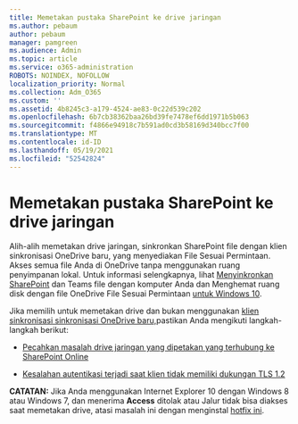 ```yaml
---
title: Memetakan pustaka SharePoint ke drive jaringan
ms.author: pebaum
author: pebaum
manager: pamgreen
ms.audience: Admin
ms.topic: article
ms.service: o365-administration
ROBOTS: NOINDEX, NOFOLLOW
localization_priority: Normal
ms.collection: Adm_O365
ms.custom: ''
ms.assetid: 4b8245c3-a179-4524-ae83-0c22d539c202
ms.openlocfilehash: 6b7cb38362baa26bd39fe7478ef6dd1971b5b063
ms.sourcegitcommit: f4866e94918c7b591ad0cd3b58169d340bcc7f00
ms.translationtype: MT
ms.contentlocale: id-ID
ms.lasthandoff: 05/19/2021
ms.locfileid: "52542824"
---
```

# <a name="map-a-sharepoint-library-to-a-network-drive"></a>Memetakan pustaka SharePoint ke drive jaringan

Alih-alih memetakan drive jaringan, sinkronkan SharePoint file dengan klien sinkronisasi OneDrive baru, yang menyediakan File Sesuai Permintaan. Akses semua file Anda di OneDrive tanpa menggunakan ruang penyimpanan lokal. Untuk informasi selengkapnya, lihat [Menyinkronkan SharePoint](https://support.microsoft.com/office/sync-sharepoint-and-teams-files-with-your-computer-6de9ede8-5b6e-4503-80b2-6190f3354a88) dan Teams file dengan komputer Anda dan Menghemat ruang disk dengan file OneDrive File Sesuai Permintaan [untuk Windows 10](https://support.microsoft.com/office/save-disk-space-with-onedrive-files-on-demand-for-windows-10-0e6860d3-d9f3-4971-b321-7092438fb38e).

Jika memilih untuk memetakan drive dan bukan menggunakan [klien sinkronisasi sinkronisasi OneDrive baru,](https://support.microsoft.com/office/sync-sharepoint-and-teams-files-with-your-computer-6de9ede8-5b6e-4503-80b2-6190f3354a88)pastikan Anda mengikuti langkah-langkah berikut:

- [Pecahkan masalah drive jaringan yang dipetakan yang terhubung ke SharePoint Online](/sharepoint/support/administration/troubleshoot-mapped-network-drives)

- [Kesalahan autentikasi terjadi saat klien tidak memiliki dukungan TLS 1.2](/sharepoint/troubleshoot/administration/authentication-errors-tls12-support#network-drive-mapped-to-a-sharepoint-library)  

**CATATAN:** Jika Anda menggunakan Internet Explorer 10 dengan Windows 8 atau Windows 7, dan menerima **Access** ditolak atau Jalur tidak bisa diakses saat memetakan drive, atasi masalah ini dengan menginstal [hotfix ini](https://support.microsoft.com/topic/error-when-you-open-a-sharepoint-document-library-in-windows-explorer-or-map-a-network-drive-to-the-library-after-you-install-internet-explorer-10-96e640ba-059f-9b09-bb91-2a0319ee8b1d). 